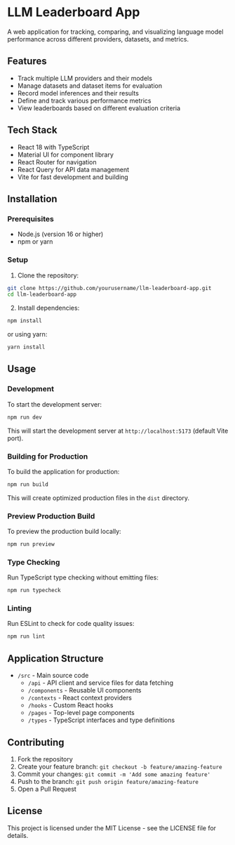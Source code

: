 # LLM Leaderboard App

A web application for tracking, comparing, and visualizing language model performance across different providers, datasets, and metrics.

## Features

- Track multiple LLM providers and their models
- Manage datasets and dataset items for evaluation
- Record model inferences and their results
- Define and track various performance metrics
- View leaderboards based on different evaluation criteria

## Tech Stack

- React 18 with TypeScript
- Material UI for component library
- React Router for navigation
- React Query for API data management
- Vite for fast development and building

## Installation

### Prerequisites

- Node.js (version 16 or higher)
- npm or yarn

### Setup

1. Clone the repository:

```bash
git clone https://github.com/yourusername/llm-leaderboard-app.git
cd llm-leaderboard-app
```

2. Install dependencies:

```bash
npm install
```

or using yarn:

```bash
yarn install
```

## Usage

### Development

To start the development server:

```bash
npm run dev
```

This will start the development server at `http://localhost:5173` (default Vite port).

### Building for Production

To build the application for production:

```bash
npm run build
```

This will create optimized production files in the `dist` directory.

### Preview Production Build

To preview the production build locally:

```bash
npm run preview
```

### Type Checking

Run TypeScript type checking without emitting files:

```bash
npm run typecheck
```

### Linting

Run ESLint to check for code quality issues:

```bash
npm run lint
```

## Application Structure

- `/src` - Main source code
  - `/api` - API client and service files for data fetching
  - `/components` - Reusable UI components
  - `/contexts` - React context providers
  - `/hooks` - Custom React hooks
  - `/pages` - Top-level page components
  - `/types` - TypeScript interfaces and type definitions

## Contributing

1. Fork the repository
2. Create your feature branch: `git checkout -b feature/amazing-feature`
3. Commit your changes: `git commit -m 'Add some amazing feature'`
4. Push to the branch: `git push origin feature/amazing-feature`
5. Open a Pull Request

## License

This project is licensed under the MIT License - see the LICENSE file for details.